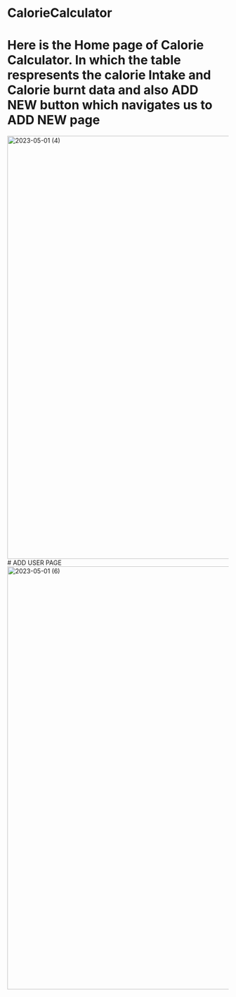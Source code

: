 # CalorieCalculator
# Here is the  Home page of Calorie Calculator. In which the table respresents the calorie Intake and Calorie burnt data and also ADD NEW button which navigates us to ADD NEW page
<img width="960" alt="2023-05-01 (4)" src="https://user-images.githubusercontent.com/121668531/235446237-68cbdadd-b2a5-4f68-b707-81da202464a9.png">
# ADD USER PAGE
<img width="960" alt="2023-05-01 (6)" src="https://user-images.githubusercontent.com/121668531/235446719-70ae07f8-8da9-42ec-bf5c-8ba291d15e01.png">
